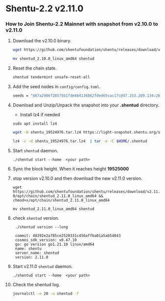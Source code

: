 # Shentu-2.2 v2.11.0


### How to Join Shentu-2.2 Mainnet with snapshot from v2.10.0 to v2.11.0

1. Download the v2.10.0 binary.
   
   ```bash
   wget https://github.com/shentufoundation/shentu/releases/download/v2.10.0/shentud_2.10.0_linux_amd64-O/opt/chain/shentud_2.10.0_linux_amd64 && chmod+x/opt/chain/shentud_2.10.0_linux_amd64
   
   mv shentud_2.10.0_linux_amd64 shentud
   ```
2. Reset the chain state.
   
   ```bash
   shentud tendermint unsafe-reset-all
   ```
3. Add the seed nodes in `config/config.toml`.
   
   ```bash
   seeds = "867a2986f28575b1fde864136862fde465cac17c@47.253.209.134:26656,3edd4e16b791218b623f883d04f8aa5c3ff2cca6@shentu-seed.panthea.eu:36656"
   ```
4. Download and Unzip/Unpack the snapshot into your **.shentud** directory.
   
   - Install lz4 if needed
   ```
   sudo apt install lz4
   ```

   ```bash
   wget -O shentu_19524976.tar.lz4 https://light-snapshot.shentu.org/shentu_19524976.tar.lz4 --inet4-only

   lz4 -c -d shentu_19524976.tar.lz4  | tar -x -C $HOME/.shentud
   ```
6. Start `shentud` daemon.
   
   ```
   ./shentud start --home  <your path>
   ```
7. Sync the block height. When it reaches height **19525000**
8. stop version v2.10.0 and then download the new v2.11.0 version.
   
   ```
   wget https://github.com/shentufoundation/shentu/releases/download/v2.11.0/shentud_2.11.0_linux_amd64-O/opt/chain/shentud_2.11.0_linux_amd64 && chmod+x/opt/chain/shentud_2.11.0_linux_amd64
   
   mv shentud_2.11.0_linux_amd64 shentud
   ```
9. check `shentud` version.

   ```
    ./shentud version --long

    commit: 48392e2a785ce2520331c456aff6a01a5ab54043
    cosmos_sdk_version: v0.47.10
    go: go version go1.21.10 linux/amd64
    name: shentu
    server_name: shentud
    version: 2.11.0
   ```
   
10. Start v2.11.0 `shentud` daemon.
   
    ```
    ./shentud start --home  <your path>
    ```

11. Check the shentud log.

    ```bash
    journalctl -n 20 -u shentud -f
    ```

